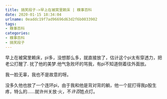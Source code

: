 ```yaml
---
title: 搞笑段子->早上在被窝里赖床 | 糗事百科
date: 2020-01-15 18:34:04
urlname: 0eaddc19f7ad96696d63d2f6b0033902
tags: 
- 糗事百科
categories:
- 糗事百科
- 搞笑段子
---
```

早上在被窝里赖床，pi多，没想那么多，就直接放了，估计这个pi太有穿透力，把老公打醒了. 扰了他的美梦.他气急败坏的骂我，有pi不知道侧着往外面放。

我一脸无辜，我也不是故意的呀。

没多久他也放了一个连环pi，由于我和他是背对背的躺，他一个屁打得我p股生疼，特么的……就许州关放·火，不*许百*姓点灯。


